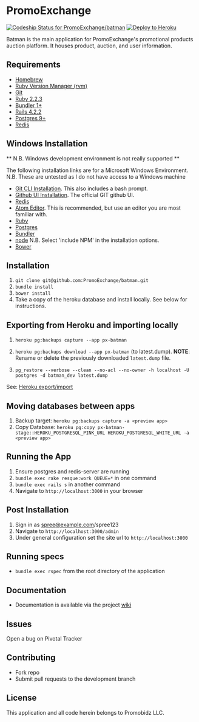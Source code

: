 PromoExchange
================
[ ![Codeship Status for PromoExchange/batman](https://codeship.com/projects/44871a70-d8a4-0132-f585-769405cfda59/status?branch=master)](https://codeship.com/projects/78898)
[![Deploy to Heroku](https://www.herokucdn.com/deploy/button.png)](https://heroku.com/deploy)

Batman is the main application for PromoExchange's promotional products auction platform. It houses product, auction, and user information.

Requirements
-------------
- [Homebrew](https://brew.sh/)
- [Ruby Version Manager (rvm)](https://rvm.io/)
- [Git](https://git-scm.com/book/en/v2/Getting-Started-Installing-Git)
- [Ruby 2.2.3](https://github.com/sstephenson/rbenv)
- [Bundler 1+](http://bundler.io/)
- [Rails 4.2.2](http://railsapps.github.io/installing-rails.html)
- [Postgres 9+](https://wiki.postgresql.org/wiki/Detailed_installation_guides)
- [Redis](http://redis.io/topics/quickstart)

Windows Installation
--------------------
** N.B. Windows development environment is not really supported **

The following installation links are for a Microsoft Windows Environment.
N.B. These are untested as I do not have access to a Windows machine
- [Git CLI Installation](https://git-scm.com/download/win). This also includes a bash prompt.
- [Github UI Installation](https://desktop.github.com/). The official GIT github UI.
- [Redis](https://github.com/MSOpenTech/redis/releases)
- [Atom Editor](https://atom.io/). This is recommended, but use an editor you are most familiar with.
- [Ruby](http://rubyinstaller.org/)
- [Postgres](http://www.postgresql.org/download/windows/)
- [Bundler](http://bundler.io/)
- [node](https://nodejs.org/en/download/) N.B. Select 'include NPM' in the installation options.
- [Bower](http://bower.io/#install-bower)

Installation
------------
1. `git clone git@github.com:PromoExchange/batman.git`
2. `bundle install`
3. `bower install`
4. Take a copy of the heroku database and install locally. See below for instructions.

Exporting from Heroku and importing locally
-------------------------------------------

1. `heroku pg:backups capture --app px-batman`
1. `heroku pg:backups download --app px-batman` (to latest.dump).
**NOTE**: Rename or delete the previously downloaded `latest.dump` file.

1. `pg_restore --verbose --clean --no-acl --no-owner -h localhost -U postgres -d batman_dev latest.dump`

See: [Heroku export/import](https://devcenter.heroku.com/articles/heroku-postgres-import-export)

Moving databases between apps
-----------------------------
1. Backup target: `heroku pg:backups capture -a <preview app>`
1. Copy Database: `heroku pg:copy px-batman-stage::HEROKU_POSTGRESQL_PINK_URL HEROKU_POSTGRESQL_WHITE_URL -a <preview app>`

Running the App
---------------
1. Ensure postgres and redis-server are running
2. `bundle exec rake resque:work QUEUE=*` in one command
3. `bundle exec rails s` in another command
4. Navigate to `http://localhost:3000` in your browser

Post Installation
-----------------
1. Sign in as spree@example.com/spree123
2. Navigate to `http://localhost:3000/admin`
3. Under general configuration set the site url to `http://localhost:3000`

Running specs
-------------
- `bundle exec rspec` from the root directory of the application

Documentation
-------------
- Documentation is available via the project [wiki](https://github.com/PromoExchange/batman/wiki)

Issues
------
Open a bug on Pivotal Tracker

Contributing
------------
- Fork repo
- Submit pull requests to the development branch

License
-------
This application and all code herein belongs to Promobidz LLC.
